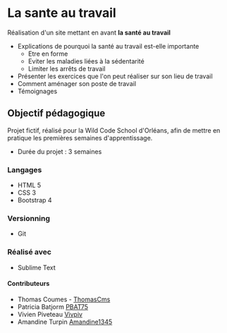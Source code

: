 # La sante au travail

Réalisation d'un site mettant en avant **la santé au travail**

* Explications de pourquoi la santé au travail est-elle importante
    * Etre en forme
    * Eviter les maladies liées à la sédentarité
    * Limiter les arrêts de travail
* Présenter les exercices que l'on peut réaliser sur son lieu de travail
* Comment aménager son poste de travail
* Témoignages

## Objectif pédagogique

Projet fictif, réalisé pour la Wild Code School d'Orléans, afin
de mettre en pratique les premières semaines d'apprentissage.

* Durée du projet : 3 semaines

### Langages
* HTML 5
* CSS 3
* Bootstrap 4

### Versionning
* Git

### Réalisé avec
* Sublime Text
 
#### Contributeurs

* Thomas Coumes - [ThomasCms](https://github.com/ThomasCms)
* Patricia Batjorm [PBAT75](https://github.com/PBAT75)
* Vivien Piveteau [Vivpiv](https://github.com/vivpiv)
* Amandine Turpin [Amandine1345](https://github.com/Amandine1345)


